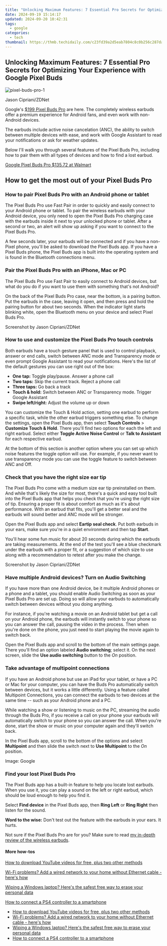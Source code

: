 ```yaml
---
title: "Unlocking Maximum Features: 7 Essential Pro Secrets for Optimizing Your Experience with Google Pixel Buds"
date: 2024-09-19 15:14:17
updated: 2024-09-20 10:42:31
tags:
  - google
categories:
  - tech
thumbnail: https://thmb.techidaily.com/c23fd39a2d5eab7804c8c0b256c287da5a7d97c2d7588b0ef8db354da07eb1bf.jpg
---
```


## Unlocking Maximum Features: 7 Essential Pro Secrets for Optimizing Your Experience with Google Pixel Buds

![pixel-buds-pro-1](https://www.zdnet.com/a/img/resize/56fc8a664d5962fa0f7588a06ab7c4f425907032/2022/07/27/2e7d59ed-f2e3-4755-b20b-68d6485674b9/pixel-buds-pro-1.jpg?auto=webp&width=1280)

Jason Cipriani/ZDNet

Google's [$199 Pixel Buds Pro](https://www.zdnet.com/article/google-pixel-buds-pro-review/) are here. The completely wireless earbuds offer a premium experience for Android fans, and even work with non-Android devices. 

The earbuds include active noise cancelation (ANC), the ability to switch between multiple devices with ease, and work with Google Assistant to read your notifications or ask for weather updates. 

Below I'll walk you through several features of the Pixel Buds Pro, including how to pair them with all types of devices and how to find a lost earbud. 

[Google Pixel Buds Pro $135.72 at Walmart](https://goto.walmart.com/c/5597632/568844/9383?veh=aff&sourceid=imp_000011112222333344&u=https%3A%2F%2Fwww.walmart.com%2Fip%2F631198878&subId1=zd-__COM_CLICK_ID__-dtp)

## How to get the most out of your Pixel Buds Pro

### How to pair Pixel Buds Pro with an Android phone or tablet

The Pixel Buds Pro use Fast Pair in order to quickly and easily connect to your Android phone or tablet. To pair the wireless earbuds with your Android device, you only need to open the Pixel Buds Pro charging case with the earbuds inside it next to your unlocked phone or tablet. After a second or two, an alert will show up asking if you want to connect to the Pixel Buds Pro. 

A few seconds later, your earbuds will be connected and if you have a non-Pixel phone, you'll be asked to download the Pixel Buds app. If you have a Pixel Buds phone, the Pixel Buds app is built into the operating system and is found in the Bluetooth connections menu. 

### Pair the Pixel Buds Pro with an iPhone, Mac or PC

The Pixel Buds Pro use Fast Pair to easily connect to Android devices, but what do you do if you want to use them with something that's not Android? 

On the back of the Pixel Buds Pro case, near the bottom, is a pairing button. Put the earbuds in the case, leaving it open, and then press and hold the pairing button for about two seconds. When the indicator light starts blinking white, open the Bluetooth menu on your device and select Pixel Buds Pro. 

Screenshot by Jason Cipriani/ZDNet

### How to use and customize the Pixel Buds Pro touch controls

Both earbuds have a touch gesture panel that is used to control playback, answer or end calls, switch between ANC mode and Transparency mode or even prompt Google Assistant to read your notifications. Here's the list of the default gestures you can use right out of the box:

* **One tap:** Toggle play/pause. Answer a phone call
* **Two taps:** Skip the current track. Reject a phone call
* **Three taps:** Go back a track
* **Touch & hold:** Switch between ANC or Transparency mode. Trigger Google Assistant
* **Swipe left/right:** Adjust the volume up or down

You can customize the Touch & Hold action, setting one earbud to perform a specific task, while the other earbud triggers something else. To change the settings, open the Pixel Buds app, then select **Touch Controls** \> **Customize Touch & Hold**. There you'll find two options for each the left and right earbud. Select either **Toggle Active Noise Control** or **Talk to Assistant** for each respective earbud. 

At the bottom of this section is another option where you can set up which noise features the toggle option will use. For example, if you never want to use transparency mode you can use the toggle feature to switch between ANC and Off. 

### Check that you have the right size ear tip

The Pixel Buds Pro come with a medium size ear tip preinstalled on them. And while that's likely the size for most, there's a quick and easy tool built into the Pixel Buds app that helps you check that you're using the right size of tip. Ensuring a proper fit is about comfort as much as it's about performance. With an earbud that fits, you'll get a better seal and the earbuds will sound better and ANC mode will be stronger. 

Open the Pixel Buds app and select **Eartip seal check**. Put both earbuds in your ears, make sure you're in a quiet environment and then tap **Start**. 

You'll hear some fun music for about 20 seconds during which the earbuds are taking measurements. At the end of the test you'll see a blue checkmark under the earbuds with a proper fit, or a suggestion of which size to use along with a recommendation to retest after you make the change. 

Screenshot by Jason Cipriani/ZDNet

### Have multiple Android devices? Turn on Audio Switching

If you have more than one Android device, be it multiple Android phones or a phone and a tablet, you should enable Audio Switching as soon as your Pixel Buds Pro are set up. Doing so will allow your earbuds to automatically switch between devices without you doing anything. 

For instance, if you're watching a movie on an Android tablet but get a call on your Android phone, the earbuds will instantly switch to your phone so you can answer the call, pausing the video in the process. Then when you're done on the phone, you just need to start playing the movie again to switch back. 

Open the Pixel Buds app and scroll to the bottom of the main settings page. There you'll find an option labeled **Audio switching**; select it. On the next screen, slide the **Use audio switching** button to the _On_ position. 

### Take advantage of multipoint connections

If you have an Android phone but use an iPad for your tablet, or have a PC or Mac for your computer, you can have the Buds Pro automatically switch between devices, but it works a little differently. Using a feature called Multipoint Connections, you can connect the earbuds to two devices at the same time -- such as your Android phone and a PC. 

While watching a show or listening to music on the PC, streaming the audio through the Buds Pro, if you receive a call on your phone your earbuds will automatically switch to your phone so you can answer the call. When you're done, start the show or music on your computer again and they'll switch back. 

In the Pixel Buds app, scroll to the bottom of the options and select **Multipoint** and then slide the switch next to **Use Multipoint** to the _On_ position. 

Image: Google

### Find your lost Pixel Buds Pro

The Pixel Buds app has a built-in feature to help you locate lost earbuds. When you use it, you can play a sound on the left or right earbud, which should be loud enough to help you find it. 

Select **Find device** in the Pixel Buds app, then **Ring Left** or **Ring Right** then listen for the sound. 

**Word to the wise:** Don't test out the feature with the earbuds in your ears. It hurts. 

Not sure if the Pixel Buds Pro are for you? Make sure to read [my in-depth review of the wireless earbuds](https://www.zdnet.com/article/google-pixel-buds-pro-review/).

#### More how-tos

[How to download YouTube videos for free, plus two other methods](https://www.zdnet.com/article/how-to-download-youtube-videos-for-free-plus-two-other-methods/ "How to download YouTube videos for free, plus two other methods")

[Wi-Fi problems? Add a wired network to your home without Ethernet cable - here's how](https://www.zdnet.com/article/ditch-the-wi-fi-how-to-add-a-wired-network-to-your-home-without-ethernet-cable/ "Wi-Fi problems? Add a wired network to your home without Ethernet cable - here's how")

[Wiping a Windows laptop? Here's the safest free way to erase your personal data](https://www.zdnet.com/article/wiping-a-windows-laptop-heres-the-safest-free-way-to-erase-your-personal-data/ "Wiping a Windows laptop? Here's the safest free way to erase your personal data")

[How to connect a PS4 controller to a smartphone](https://www.zdnet.com/article/how-to-connect-a-ps4-controller-to-a-smartphone/ "How to connect a PS4 controller to a smartphone")

* [How to download YouTube videos for free, plus two other methods](https://www.zdnet.com/article/how-to-download-youtube-videos-for-free-plus-two-other-methods/ "How to download YouTube videos for free, plus two other methods")
* [Wi-Fi problems? Add a wired network to your home without Ethernet cable - here's how](https://www.zdnet.com/article/ditch-the-wi-fi-how-to-add-a-wired-network-to-your-home-without-ethernet-cable/ "Wi-Fi problems? Add a wired network to your home without Ethernet cable - here's how")
* [Wiping a Windows laptop? Here's the safest free way to erase your personal data](https://www.zdnet.com/article/wiping-a-windows-laptop-heres-the-safest-free-way-to-erase-your-personal-data/ "Wiping a Windows laptop? Here's the safest free way to erase your personal data")
* [How to connect a PS4 controller to a smartphone](https://www.zdnet.com/article/how-to-connect-a-ps4-controller-to-a-smartphone/ "How to connect a PS4 controller to a smartphone")

<ins class="adsbygoogle"
     style="display:block"
     data-ad-format="autorelaxed"
     data-ad-client="ca-pub-7571918770474297"
     data-ad-slot="1223367746"></ins>



<ins class="adsbygoogle"
     style="display:block"
     data-ad-client="ca-pub-7571918770474297"
     data-ad-slot="8358498916"
     data-ad-format="auto"
     data-full-width-responsive="true"></ins>
